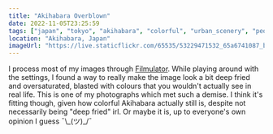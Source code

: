 ```yaml
---
title: "Akihabara Overblown"
date: 2022-11-05T23:25:59
tags: ["japan", "tokyo", "akihabara", "colorful", "urban_scenery", "people"]
location: "Akihabara, Japan"
imageUrl: "https://live.staticflickr.com/65535/53229471532_65a6741087_b.jpg"
---
```


I process most of my images through [Filmulator](https://filmulator.org/). While playing around with the settings, I found a way to really make the image look a bit deep fried and oversaturated, blasted with colours that you wouldn't actually see in real life. This is one of my photographs which met such a demise. I think it's fitting though, given how colorful Akihabara actually still is, despite not necessarily being "deep fried" irl. Or maybe it is, up to everyone's own opinion I guess ¯\\\_(ツ)_/¯